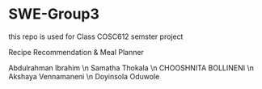 # SWE-Group3
 this repo is used for Class COSC612 semster project

Recipe Recommendation & Meal Planner

Abdulrahman Ibrahim \n 
Samatha Thokala  \n
CHOOSHNITA BOLLINENI \n 
Akshaya Vennamaneni \n
Doyinsola Oduwole
